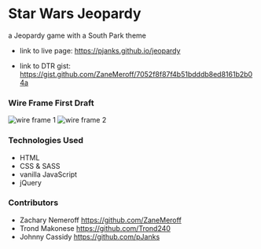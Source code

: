 # Star Wars Jeopardy
a Jeopardy game with a South Park theme

- link to live page: https://pjanks.github.io/jeopardy

- link to DTR gist: https://gist.github.com/ZaneMeroff/7052f8f87f4b51bdddb8ed8161b2b04a

### Wire Frame First Draft

![wire frame 1](https://user-images.githubusercontent.com/53405028/70837591-955cc500-1dc1-11ea-9437-56cf4a3836c4.png)
![wire frame 2](https://user-images.githubusercontent.com/53405028/70837594-97bf1f00-1dc1-11ea-850b-f268daf5c6f1.png)

### Technologies Used

- HTML
- CSS & SASS
- vanilla JavaScript
- jQuery

### Contributors

- Zachary Nemeroff https://github.com/ZaneMeroff
- Trond Makonese https://github.com/Trond240
- Johnny Cassidy https://github.com/pJanks
